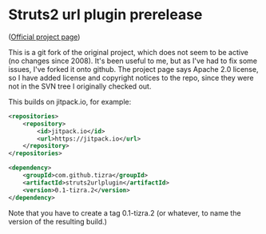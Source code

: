 ﻿# Struts2 url plugin prerelease

([Official project page](https://code.google.com/p/struts2urlplugin/))

This is a git fork of the original project, which does not seem
to be active (no changes since 2008). It's been useful to me,
but as I've had to fix some issues, I've forked it onto github.
The project page says Apache 2.0 license, so I have added license and copyright
notices to the repo, since they were not in the SVN tree I originally
checked out.

This builds on jitpack.io, for example:

```xml
<repositories>
    <repository>
        <id>jitpack.io</id>
        <url>https://jitpack.io</url>
    </repository>
</repositories>

<dependency>
    <groupId>com.github.tizra</groupId>
    <artifactId>struts2urlplugin</artifactId>
    <version>0.1-tizra.2</version>
</dependency>
```

Note that you have to create a tag 0.1-tizra.2 (or whatever, to name the version of the resulting build.)

